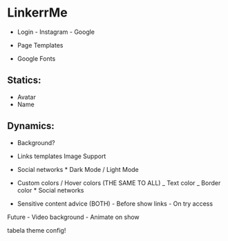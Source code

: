 # LinkerrMe

-   Login - Instagram - Google

-   Page Templates
-   Google Fonts

## Statics:

-   Avatar
-   Name

## Dynamics:

-   Background?
-   Links templates
    Image Support
-   Social networks \* Dark Mode / Light Mode

-   Custom colors / Hover colors (THE SAME TO ALL)
    _ Text color
    _ Border color \* Social networks

-   Sensitive content advice (BOTH) - Before show links - On try access

Future - Video background - Animate on show

tabela theme config!
